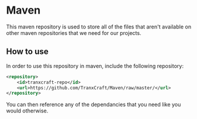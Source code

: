 # Maven
This maven repository is used to store all of the files that aren't available on other maven repositories that we need for our projects.

## How to use
In order to use this repository in maven, include the following repository:

````XML
<repository>
    <id>tranxcraft-repo</id>
    <url>https://github.com/TranxCraft/Maven/raw/master/</url>
</repository>
````
    
You can then reference any of the dependancies that you need like you would otherwise.